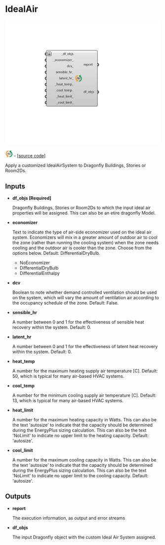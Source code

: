 # IdealAir

![](../../.gitbook/assets/IdealAir.png)

![](../../.gitbook/assets/IdealAir%20%282%29.png) - [\[source code\]](https://github.com/ladybug-tools/dragonfly-grasshopper/blob/master/dragonfly_grasshopper/src//DF%20IdealAir.py)

Apply a customized IdealAirSystem to Dragonfly Buildings, Stories or Room2Ds.

## Inputs

* **df\_objs \[Required\]**

  Dragonfly Buildings, Stories or Room2Ds to which the input ideal air properties will be assigned. This can also be an etire dragonfly Model. 

* **economizer**

  Text to indicate the type of air-side economizer used on the ideal air system. Economizers will mix in a greater amount of outdoor air to cool the zone \(rather than running the cooling system\) when the zone needs cooling and the outdoor air is cooler than the zone. Choose from the options below. Default: DifferentialDryBulb.

  * NoEconomizer
  * DifferentialDryBulb
  * DifferentialEnthalpy

* **dcv**

  Boolean to note whether demand controlled ventilation should be used on the system, which will vary the amount of ventilation air according to the occupancy schedule of the zone. Default: False. 

* **sensible\_hr**

  A number between 0 and 1 for the effectiveness of sensible heat recovery within the system. Default: 0. 

* **latent\_hr**

  A number between 0 and 1 for the effectiveness of latent heat recovery within the system. Default: 0. 

* **heat\_temp**

  A number for the maximum heating supply air temperature \[C\]. Default: 50, which is typical for many air-based HVAC systems. 

* **cool\_temp**

  A number for the minimum cooling supply air temperature \[C\]. Default: 13, which is typical for many air-based HVAC systems. 

* **heat\_limit**

  A number for the maximum heating capacity in Watts. This can also be the text 'autosize' to indicate that the capacity should be determined during the EnergyPlus sizing calculation. This can also be the text 'NoLimit' to indicate no upper limit to the heating capacity. Default: 'autosize'. 

* **cool\_limit**

  A number for the maximum cooling capacity in Watts. This can also be the text 'autosize' to indicate that the capacity should be determined during the EnergyPlus sizing calculation. This can also be the text 'NoLimit' to indicate no upper limit to the cooling capacity. Default: 'autosize'. 

## Outputs

* **report**

  The execution information, as output and error streams 

* **df\_objs**

  The input Dragonfly object with the custom Ideal Air System assigned. 

